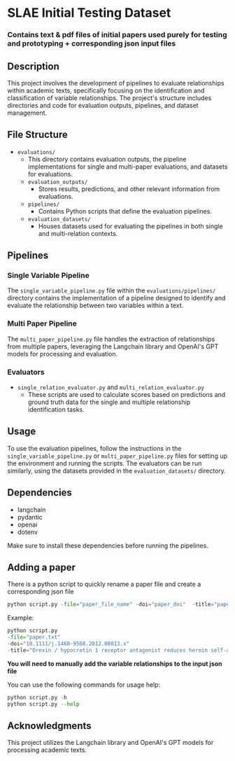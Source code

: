 # SLAE Initial Testing Dataset

### Contains text & pdf files of initial papers used purely for testing and prototyping + corresponding json input files

## Description

This project involves the development of pipelines to evaluate relationships within academic texts, specifically focusing on the identification and classification of variable relationships. The project's structure includes directories and code for evaluation outputs, pipelines, and dataset management.

## File Structure

- `evaluations/`
  - This directory contains evaluation outputs, the pipeline implementations for single and multi-paper evaluations, and datasets for evaluations.
  - `evaluation_outputs/`
    - Stores results, predictions, and other relevant information from evaluations.
  - `pipelines/`
    - Contains Python scripts that define the evaluation pipelines.
  - `evaluation_datasets/`
    - Houses datasets used for evaluating the pipelines in both single and multi-relation contexts.

## Pipelines

### Single Variable Pipeline

The `single_variable_pipeline.py` file within the `evaluations/pipelines/` directory contains the implementation of a pipeline designed to identify and evaluate the relationship between two variables within a text.

### Multi Paper Pipeline

The `multi_paper_pipeline.py` file handles the extraction of relationships from multiple papers, leveraging the Langchain library and OpenAI's GPT models for processing and evaluation.

### Evaluators

- `single_relation_evaluator.py` and `multi_relation_evaluator.py`
  - These scripts are used to calculate scores based on predictions and ground truth data for the single and multiple relationship identification tasks.

## Usage

To use the evaluation pipelines, follow the instructions in the `single_variable_pipeline.py` or `multi_paper_pipeline.py` files for setting up the environment and running the scripts. The evaluators can be run similarly, using the datasets provided in the `evaluation_datasets/` directory.

## Dependencies

- langchain
- pydantic
- openai
- dotenv

Make sure to install these dependencies before running the pipelines.

## Adding a paper

There is a python script to quickly rename a paper file and create a corresponding json file

```py
python script.py -file="paper_file_name" -doi="paper_doi"  -title="paper_title"
```

Example:

```py
python script.py
-file="paper.txt"
-doi="10.1111/j.1460-9568.2012.08013.x"
-title="Orexin / hypocretin 1 receptor antagonist reduces heroin self-administration and cue-induced heroin seeking"
```

**You will need to manually add the variable relationships to the input json file**

You can use the following commands for usage help:
```py
python script.py -h
python script.py --help
``` 

## Acknowledgments

This project utilizes the Langchain library and OpenAI's GPT models for processing academic texts.